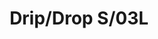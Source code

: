 ---
title: Drip/Drop S/03L
image_primary: img/Drip-Drop-S3L-1.jpg
description: "Drop%20and%20Drip%27s%20small%20screen%20is%20made%20of%20borosilicate%20glass%2C%20finer%20and%20more%20delicate%20than%20blown%20glass.%20%22I%20wanted%20the%20material%20to%20be%20very%20tasteful%2C%20almost%20like%20a%20candy%2C%22%20says%20Christophe.%20The%20choice%20of%20glass%20is%20intimately%20related%20to%20the%20light%20that%20creates.%20In%20the%20words%20of%20its%20creator%3A%20%22I%20was%20looking%20for%20a%20very%20bright%20light%2C%20and%20the%20translucent%20glass%20and%20its%20shape%20contribute%20to%20it.%20The%20light%20source%20is%20an%20LED%20that%20is%20hidden%20so%20that%20light%20is%20the%20only%20protagonist.%20Then%2C%20when%20the%20light%20is%20projected%20and%20reflected%20in%20the%20materials%20that%20are%20found%20along%20the%20way%2C%20it%20creates%20a%20set%20of%20sparkles%20and%20shadows.%20All%20that%2C%20enrich%20the%20object.%20%22%20Its%20light%20is%20intimate%2C%20but%20it%20also%20has%20a%20practical%20utility%20for%20those%20who%20are%20nearby.%20%22I%20always%20bear%20in%20mind%20the%20space%20where%20a%20lamp%20is%20going%20to%20be%20located%20because%20that%20is%20where%20it%20becomes%20meaningful%22%20explains%20Christophe.%20The%20Drop%20and%20the%20Drip%20are%20intended%20for%20application%20in%20both%20residential%20and%20contract%20projects.%20Thanks%20to%20its%20multiple%20applications%20it%20works%20very%20well%20in%20all%20hotel%20spaces%2C%20in%20public%20areas%20as%20well%20as%20in%20rooms.%0A%0A%0A%0A"
designer: Christophe Mathieu
image_thumb: img/drop-s01l-1.jpg
href: https://www.bover.es/en/lamp/drip-drop-s03l/
tags: 
  - bover
  - Ceiling
  - Indoor
  - New
  - Pendant
  - Table
  - Wall
  - Floor
  - indoor-lamps
category: indoor-lamps
subtitle: 
manufacturer: Bover
slug: /manufacturers/bover/indoor-lamps/christophe-mathieu-drip-drop-s-03-l
---